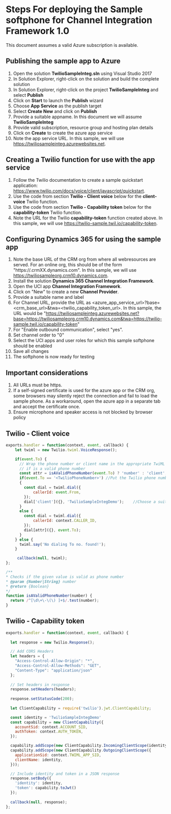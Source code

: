 # Steps For deploying the Sample softphone for Channel Integration Framework 1.0

This document assumes a valid Azure subscription is available.

## Publishing the sample app to Azure

1. Open the solution **TwilioSampleInteg.sln** using Visual Studio 2017
2. In Solution Explorer, right-click on the solution and build the complete solution
3. In Solution Explorer, right-click on the project **TwilioSampleInteg**  and select **Publish**
4. Click on **Start** to launch the **Publish** wizard
5. Choose **App Service** as the publish target
6. Select **Create New** and click on **Publish**
7. Provide a suitable appname. In this document we will assume **TwilioSampleInteg**
8. Provide valid subscription, resource group and hosting plan details
9. Click on **Create** to create the azure app service
10. Note the app service URL. In this sample, we will use https://twiliosampleinteg.azurewebsites.net.

## Creating a Twilio function for use with the app service

1. Follow the Twilio documentation to create a sample quickstart application: https://www.twilio.com/docs/voice/client/javascript/quickstart.
2. Use the code from section **Twilio - Client voice** below for the **client-voice** Twilio function.
3. Use the code from section **Twilio - Capability token** below for the **capability-token** Twilio function.
4. Note the URL for the Twilio **capability-token** function created above. In this sample, we will use https://twilio-sample.twil.io/capability-token.

## Configuring Dynamics 365 for using the sample app

1. Note the base URL of the CRM org from where all webresources are served. For an online org, this should be of the form "https://<orgname>.crmXX.dynamics.com". In this sample, we will use https://twiliosampleorg.crm10.dynamics.com.
2. Install the solution **Dynamics 365 Channel Integration Framework**.
3. Open the UCI app **Channel Integration Framework**.
4. Click on "New" to create a new **Channel Provider**.
5. Provide a suitable name and label
6. For Channel URL, provide the URL as <azure_app_service_url>?base=<crm_base_url>&twa=<twilio_capability_token_url>. In this sample, the URL would be "https://twiliosampleinteg.azurewebsites.net?base=https://twiliosampleorg.crm10.dynamics.com&twa=https://twilio-sample.twil.io/capability-token"
7. For "Enable outbound communication", select "yes".
8. Set channel order to "0"
9. Select the UCI apps and user roles for which this sample softphone should be enabled
10. Save all changes
11. The softphone is now ready for testing

## Important considerations

1. All URLs must be https.
2. If a self-signed certificate is used for the azure app or the CRM org, some browsers may silently reject the connection and fail to load the sample phone. As a workaround, open the azure app in a separate tab and accept the certificate once.
3. Ensure microphone and speaker access is not blocked by browser policy

## Twilio - Client voice

```JavaScript
exports.handler = function(context, event, callback) {
    let twiml = new Twilio.twiml.VoiceResponse();

    if(event.To) {
      // Wrap the phone number or client name in the appropriate TwiML verb
      // if is a valid phone number
      const attr = isAValidPhoneNumber(event.To) ? 'number' : 'client';
      if(event.To == '<TwilioPhoneNumber>')	//Put the Twilio phone number to be used for this sample here
      {
        const dial = twiml.dial({
            callerId: event.From,
        });
        dial['client']({}, 'TwilioSampleIntegDemo');    //Choose a suitable client name here
      }
      else {
        const dial = twiml.dial({
            callerId: context.CALLER_ID,
        });
        dial[attr]({}, event.To);
      }
    } else {
      twiml.say('No dialing To no. found!');
    }

     callback(null, twiml);
};

/**
* Checks if the given value is valid as phone number
* @param {Number|String} number
* @return {Boolean}
*/
function isAValidPhoneNumber(number) {
  return /^[\d\+\-\(\) ]+$/.test(number);
}
```

## Twilio - Capability token

```JavaScript
exports.handler = function(context, event, callback) {
  
  let response = new Twilio.Response();

  // Add CORS Headers
  let headers = {
    "Access-Control-Allow-Origin": "*",
    "Access-Control-Allow-Methods": "GET",
    "Content-Type": "application/json"
  };
    
  // Set headers in response
  response.setHeaders(headers);
  
  response.setStatusCode(200);
  
  let ClientCapability = require('twilio').jwt.ClientCapability;

  const identity = 'TwilioSampleIntegDemo'
  const capability = new ClientCapability({
    accountSid: context.ACCOUNT_SID,
    authToken: context.AUTH_TOKEN,
  });

  capability.addScope(new ClientCapability.IncomingClientScope(identity));
  capability.addScope(new ClientCapability.OutgoingClientScope({
    applicationSid: context.TWIML_APP_SID,
    clientName: identity,
  }));

  // Include identity and token in a JSON response
  response.setBody({
    'identity': identity,
    'token': capability.toJwt()
  });
  
  callback(null, response);
};
```
